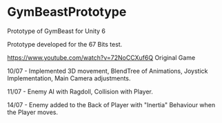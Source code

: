 # GymBeastPrototype
Prototype of GymBeast for Unity 6

Prototype developed for the 67 Bits test.

https://www.youtube.com/watch?v=72NoCCXuf6Q
Original Game

10/07 - Implemented 3D movement, BlendTree of Animations, Joystick Implementation, Main Camera adjustments.

11/07 - Enemy AI with Ragdoll, Collision with Player.

14/07 - Enemy added to the Back of Player with "Inertia" Behaviour when the Player moves.
